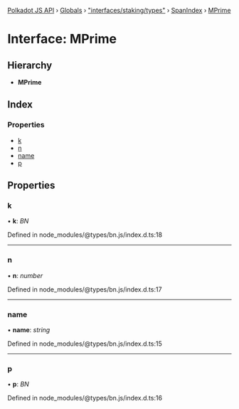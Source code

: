 [Polkadot JS API](../README.md) › [Globals](../globals.md) › ["interfaces/staking/types"](../modules/_interfaces_staking_types_.md) › [SpanIndex](_interfaces_staking_types_.spanindex.md) › [MPrime](_interfaces_staking_types_.spanindex.mprime.md)

# Interface: MPrime

## Hierarchy

* **MPrime**

## Index

### Properties

* [k](_interfaces_staking_types_.spanindex.mprime.md#k)
* [n](_interfaces_staking_types_.spanindex.mprime.md#n)
* [name](_interfaces_staking_types_.spanindex.mprime.md#name)
* [p](_interfaces_staking_types_.spanindex.mprime.md#p)

## Properties

###  k

• **k**: *BN*

Defined in node_modules/@types/bn.js/index.d.ts:18

___

###  n

• **n**: *number*

Defined in node_modules/@types/bn.js/index.d.ts:17

___

###  name

• **name**: *string*

Defined in node_modules/@types/bn.js/index.d.ts:15

___

###  p

• **p**: *BN*

Defined in node_modules/@types/bn.js/index.d.ts:16
